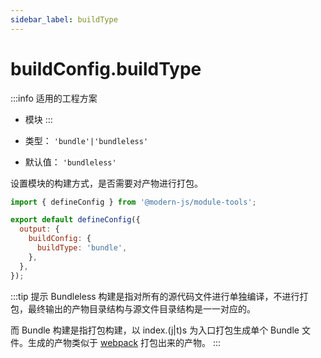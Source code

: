 ```yaml
---
sidebar_label: buildType
---
```


# buildConfig.buildType

:::info 适用的工程方案
* 模块
:::

* 类型： `'bundle'|'bundleless'`
* 默认值： `'bundleless'`

设置模块的构建方式，是否需要对产物进行打包。

```js title="modern.config.js"
import { defineConfig } from '@modern-js/module-tools';

export default defineConfig({
  output: {
    buildConfig: {
      buildType: 'bundle',
    },
  },
});
```

:::tip 提示
Bundleless 构建是指对所有的源代码文件进行单独编译，不进行打包，最终输出的产物目录结构与源文件目录结构是一一对应的。

而 Bundle 构建是指打包构建，以 index.(j|t)s 为入口打包生成单个 Bundle 文件。生成的产物类似于 [webpack](https://webpack.js.org/) 打包出来的产物。
:::
